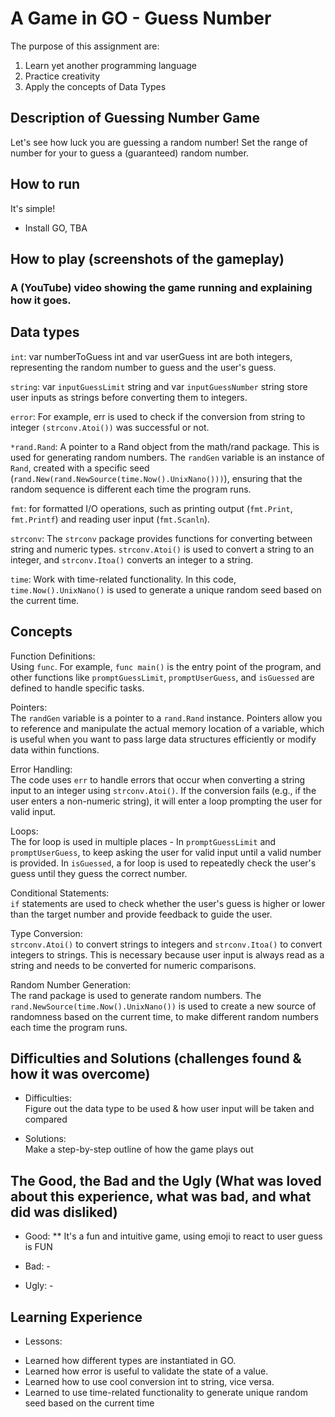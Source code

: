 # A Game in GO - Guess Number

The purpose of this assignment are:
1. Learn yet another programming language
2. Practice creativity
3. Apply the concepts of  Data Types

## Description of Guessing Number Game
Let's see how luck you are guessing a random number! Set the range of number for your to guess a (guaranteed) random number. 

## How to run
It's simple!
* Install GO, TBA

## How to play (screenshots of the gameplay)

   ### A (YouTube) video showing the game running and explaining how it goes.

## Data types
`int`: var numberToGuess int and var userGuess int are both integers, representing the random number to guess and the user's guess.

`string`: var `inputGuessLimit` string and var `inputGuessNumber` string store user inputs as strings before converting them to integers.

`error`: For example, err is used to check if the conversion from string to integer `(strconv.Atoi())` was successful or not.

`*rand.Rand`: A pointer to a Rand object from the math/rand package. This is used for generating random numbers. The `randGen` variable is an instance of `Rand`, created with a specific seed (`rand.New(rand.NewSource(time.Now().UnixNano()))`), ensuring that the random sequence is different each time the program runs.

`fmt`: for formatted I/O operations, such as printing output (`fmt.Print`, `fmt.Printf`) and reading user input (`fmt.Scanln`).

`strconv`: The `strconv` package provides functions for converting between string and numeric types. `strconv.Atoi()` is used to convert a string to an integer, and `strconv.Itoa()` converts an integer to a string.

`time`: Work with time-related functionality. In this code, `time.Now().UnixNano()` is used to generate a unique random seed based on the current time.

## Concepts 
Function Definitions:   
Using `func`. For example, `func main()` is the entry point of the program, and other functions like `promptGuessLimit`, `promptUserGuess`, and `isGuessed` are defined to handle specific tasks.

Pointers:  
The `randGen` variable is a pointer to a `rand.Rand` instance. Pointers allow you to reference and manipulate the actual memory location of a variable, which is useful when you want to pass large data structures efficiently or modify data within functions.

Error Handling:  
The code uses `err` to handle errors that occur when converting a string input to an integer using `strconv.Atoi()`. If the conversion fails (e.g., if the user enters a non-numeric string), it will enter a loop prompting the user for valid input.

Loops:  
The for loop is used in multiple places - In `promptGuessLimit` and `promptUserGuess`, to keep asking the user for valid input until a valid number is provided.
In `isGuessed`, a for loop is used to repeatedly check the user's guess until they guess the correct number.

Conditional Statements:  
`if` statements are used to check whether the user's guess is higher or lower than the target number and provide feedback to guide the user.

Type Conversion:  
`strconv.Atoi()` to convert strings to integers and `strconv.Itoa()` to convert integers to strings. This is necessary because user input is always read as a string and needs to be converted for numeric comparisons.

Random Number Generation:  
The rand package is used to generate random numbers. The `rand.NewSource(time.Now().UnixNano())` is used to create a new source of randomness based on the current time, to make different random numbers each time the program runs.

## Difficulties and Solutions (challenges found & how it was overcome)
* Difficulties:   
Figure out the data type to be used & how user input will be taken and compared
  
* Solutions:  
Make a step-by-step outline of how the game plays out
  
## The Good, the Bad and the Ugly (What was loved about this experience, what was bad, and what did was disliked)
* Good: 
** It's a fun and intuitive game, using emoji to react to user guess is FUN

* Bad: -

* Ugly: -
  
## Learning Experience
* Lessons: 
- Learned how different types are instantiated in GO.  
- Learned how error is useful to validate the state of a value.  
- Learned how to use cool conversion int to string, vice versa.  
- Learned to use time-related functionality to generate unique random seed based on the current time


